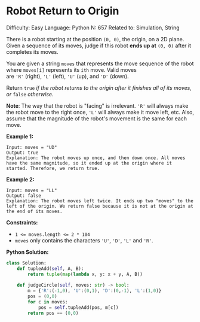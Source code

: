 # Robot Return to Origin

Difficulty: Easy
Language: Python
N: 657
Related to: Simulation, String

There is a robot starting at the position `(0, 0)`, the origin, on a 2D plane. Given a sequence of its moves, judge if this robot **ends up at** `(0, 0)` after it completes its moves.

You are given a string `moves` that represents the move sequence of the robot where `moves[i]` represents its `ith` move. Valid moves are `'R'` (right), `'L'` (left), `'U'` (up), and `'D'` (down).

Return `true` *if the robot returns to the origin after it finishes all of its moves, or* `false` *otherwise*.

**Note**: The way that the robot is "facing" is irrelevant. `'R'` will always make the robot move to the right once, `'L'` will always make it move left, etc. Also, assume that the magnitude of the robot's movement is the same for each move.

**Example 1:**

```
Input: moves = "UD"
Output: true
Explanation: The robot moves up once, and then down once. All moves have the same magnitude, so it ended up at the origin where it started. Therefore, we return true.

```

**Example 2:**

```
Input: moves = "LL"
Output: false
Explanation: The robot moves left twice. It ends up two "moves" to the left of the origin. We return false because it is not at the origin at the end of its moves.

```

**Constraints:**

- `1 <= moves.length <= 2 * 104`
- `moves` only contains the characters `'U'`, `'D'`, `'L'` and `'R'`.

**Python Solution:**

```python
class Solution:
    def tupleAdd(self, A, B):
        return tuple(map(lambda x, y: x + y, A, B))
        
    def judgeCircle(self, moves: str) -> bool:
        m = {'R':(-1,0), 'U':(0,1), 'D':(0,-1), 'L':(1,0)}
        pos = (0,0)
        for c in moves:
            pos = self.tupleAdd(pos, m[c])
        return pos == (0,0)
```
